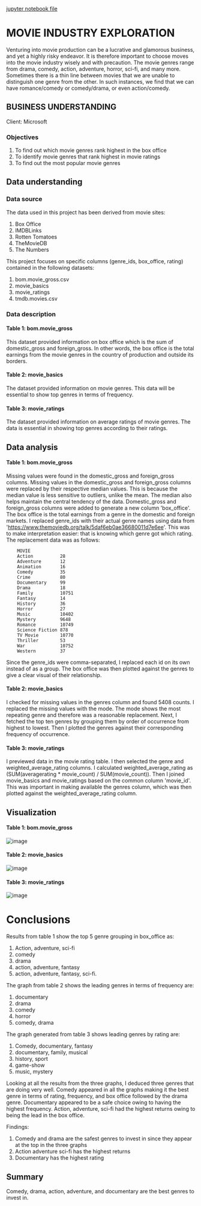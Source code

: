 [jupyter notebook file](https://github.com/sarah10001/Project-1/blob/main/Project-1.ipynb)
# MOVIE INDUSTRY EXPLORATION

Venturing into movie production can be a lucrative and glamorous business, and yet a highly risky endeavor.
It is therefore important to choose moves into the movie industry wisely and with precaution.
The movie genres range from drama, comedy, action, adventure, horror, sci-fi, and many more. 
Sometimes there is a thin line between movies that we are unable to distinguish one genre from the other. 
In such instances, we find that we can have romance/comedy or comedy/drama, or even action/comedy. 

## BUSINESS UNDERSTANDING
Client: Microsoft
### Objectives
1. To find out which movie genres rank highest in the box office
2. To identify movie genres that rank highest in movie ratings
3. To find out the most popular movie genres

## Data understanding 
### Data source
The data used in this project has been derived from movie sites:
  1. Box Office
  2. IMDBLinks
  3. Rotten Tomatoes
  4. TheMovieDB
  5. The Numbers
     
This project focuses on specific columns (genre_ids, box_office, rating) contained in the following datasets:
  1. bom.movie_gross.csv
  2. movie_basics
  3. movie_ratings
  4. tmdb.movies.csv

### Data description
#### Table 1: bom.movie_gross
This dataset provided information on box office which is the sum of domestic_gross and foreign_gross. 
In other words, the box office is the total earnings from the movie genres in the country of production and outside its borders.
#### Table 2: movie_basics
The dataset provided information on movie genres. This data will be essential to show top genres in terms of frequency.
#### Table 3: movie_ratings
The dataset provided information on average ratings of movie genres. The data is essential in showing top genres according to their ratings.

## Data analysis
#### Table 1: bom.movie_gross
Missing values were found in the domestic_gross and foreign_gross columns.
Missing values in the domestic_gross and foreign_gross columns were replaced by their respective median values.
This is because the median value is less sensitive to outliers, unlike the mean. The median also helps maintain the central tendency of the data.
Domestic_gross and foreign_gross columns were added to generate a new column 'box_office'.
The box office is the total earnings from a genre in the domestic and foreign markets.
I replaced genre_ids with their actual genre names using data from 'https://www.themoviedb.org/talk/5daf6eb0ae36680011d7e6ee'.
This was to make interpretation easier: that is knowing which genre got which rating.
The replacement data was as follows:

        MOVIE
        Action          28
        Adventure       12
        Animation       16
        Comedy          35
        Crime           80
        Documentary     99
        Drama           18
        Family          10751
        Fantasy         14
        History         36
        Horror          27
        Music           10402
        Mystery         9648
        Romance         10749
        Science Fiction 878
        TV Movie        10770
        Thriller        53
        War             10752
        Western         37
Since the genre_ids were comma-separated, I replaced each id on its own instead of as a group.
The box office was then plotted against the genres to give a clear visual of their relationship.
#### Table 2: movie_basics
I checked for missing values in the genres column  and found 5408 counts.
I replaced the missing values with the mode. The mode shows the most repeating genre and therefore was a reasonable replacement.
Next, I fetched the top ten genres by grouping them by order of occurrence from highest to lowest.
Then I plotted the genres against their corresponding frequency of occurrence.
#### Table 3: movie_ratings
I previewed data in the movie rating table. I then selected the genre and weighted_average_rating columns. 
I calculated weighted_average_rating as (SUM(averagerating * movie_count) / SUM(movie_count)).
Then I joined movie_basics and movie_ratings based on the common column 'movie_id'.
This was important in making available the genres column, which was then plotted against the weighted_average_rating column.

## Visualization
#### Table 1: bom.movie_gross

![image](https://github.com/sarah10001/Project-1/assets/151674519/4c43eefe-da96-462c-bb03-b5c74c82bc73)

#### Table 2: movie_basics
![image](https://github.com/sarah10001/Project-1/assets/151674519/17474dc2-e721-4070-b401-51df58e45807)

#### Table 3: movie_ratings
![image](https://github.com/sarah10001/Project-1/assets/151674519/5c6ec9b1-a61a-42d9-8eb6-a9229def3da9)


# Conclusions
Results from table 1 show the top 5 genre grouping in box_office as:
  1. Action, adventure, sci-fi
  2. comedy
  3. drama
  4. action, adventure, fantasy
  5. action, adventure, fantasy, sci-fi.

The graph from table 2 shows the leading genres in terms of frequency are:
  1. documentary
  2. drama
  3. comedy
  4. horror
  5. comedy, drama

The graph generated from table 3 shows leading genres by rating are:
  1. Comedy, documentary, fantasy
  2. documentary, family, musical
  3. history, sport
  4. game-show
  5. music, mystery

Looking at all the results from the three graphs, I deduced three genres that are doing very well.
Comedy appeared in all the graphs making it the best genre in terms of rating, frequency,
and box office followed by the drama genre.
Documentary appeared to be a safe choice owing to having the highest frequency.
Action, adventure, sci-fi had the highest returns owing to being the lead in the box office.

Findings:
  1. Comedy and drama are the safest genres to invest in since they appear at the top in the three graphs
  2. Action adventure sci-fi has the highest returns 
  3. Documentary has the highest rating

## Summary
Comedy, drama, action, adventure, and documentary are the best genres to invest in.

